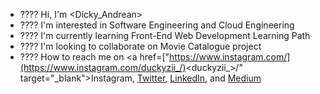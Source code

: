 - ???? Hi, I'm <Dicky_Andrean>
- ???? I'm interested in Software Engineering and Cloud Engineering 
- ???? I'm currently learning Front-End Web Development Learning Path
- ????️ I'm looking to collaborate on Movie Catalogue project
- ???? How to reach me on 
<a href=["https://www.instagram.com/](https://www.instagram.com/duckyzii_/)<duckyzii_>/" target="_blank">Instagram</a>, 
<a href="https://twitter.com/<USERNAME_ANDA>"  target="_blank">Twitter</a>, 
<a href="https://www.linkedin.com/in/dicky-andrean/<dicky-andrean>/" target="_blank">LinkedIn</a>, and 
<a href="https://medium.com/@<USERNAME_ANDA>" target="_blank">Medium</a>
 
